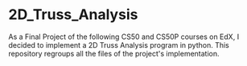 # 2D_Truss_Analysis
As a Final Project of the following CS50 and CS50P courses on EdX, I decided to implement a 2D Truss Analysis program in python. This repository regroups all the files of the project's implementation.

